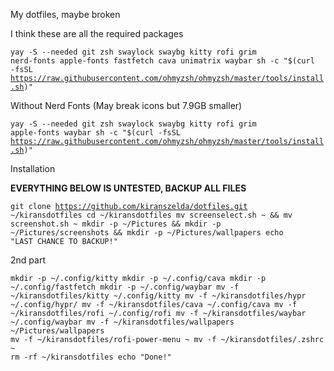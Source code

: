 My dotfiles, maybe broken

I think these are all the required packages

<code>yay -S --needed git zsh swaylock swaybg kitty rofi grim nerd-fonts apple-fonts fastfetch cava unimatrix waybar
sh -c "$(curl -fsSL https://raw.githubusercontent.com/ohmyzsh/ohmyzsh/master/tools/install.sh)"</code>

Without Nerd Fonts (May break icons but 7.9GB smaller) 

<code>yay -S --needed git zsh swaylock swaybg kitty rofi grim apple-fonts waybar
sh -c "$(curl -fsSL https://raw.githubusercontent.com/ohmyzsh/ohmyzsh/master/tools/install.sh)"</code>

Installation

<b> EVERYTHING BELOW IS UNTESTED, BACKUP ALL FILES </b>

<code>git clone https://github.com/kiranszelda/dotfiles.git ~/kiransdotfiles
cd ~/kiransdotfiles
mv screenselect.sh ~ && mv screenshot.sh ~
mkdir -p ~/Pictures && mkdir -p ~/Pictures/screenshots && mkdir -p ~/Pictures/wallpapers
echo "LAST CHANCE TO BACKUP!"</code>

2nd part

<code>mkdir -p ~/.config/kitty
mkdir -p ~/.config/cava
mkdir -p ~/.config/fastfetch
mkdir -p ~/.config/waybar
mv -f ~/kiransdotfiles/kitty ~/.config/kitty
mv -f ~/kiransdotfiles/hypr ~/.config/hypr/
mv -f ~/kiransdotfiles/cava ~/.config/cava
mv -f ~/kiransdotfiles/rofi ~/.config/rofi
mv -f ~/kiransdotfiles/waybar ~/.config/waybar
mv -f ~/kiransdotfiles/wallpapers ~/Pictures/wallpapers
mv -f ~/kiransdotfiles/rofi-power-menu ~
mv -f ~/kiransdotfiles/.zshrc ~
rm -rf ~/kiransdotfiles
echo "Done!"</code>
